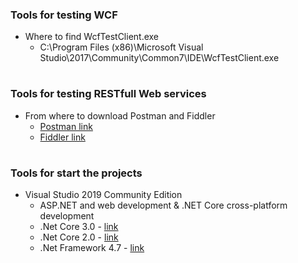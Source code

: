### Tools for testing WCF
* Where to find WcfTestClient.exe
  * C:\Program Files (x86)\Microsoft Visual Studio\2017\Community\Common7\IDE\WcfTestClient.exe


#
### Tools for testing RESTfull Web services
* From where to download Postman and Fiddler
  * [Postman link](https://www.getpostman.com/products)
  * [Fiddler link](https://www.telerik.com/download/fiddler)
  
  
#
### Tools for start the projects
* Visual Studio 2019 Community Edition
  *  ASP.NET and web development & .NET Core cross-platform development
  * .Net Core 3.0 - [link](https://dotnet.microsoft.com/download/dotnet-core/3.0)
  * .Net Core 2.0 - [link](https://dotnet.microsoft.com/download/dotnet-core/2.0)
  * .Net Framework 4.7 - [link](https://dotnet.microsoft.com/download/dotnet-framework)
